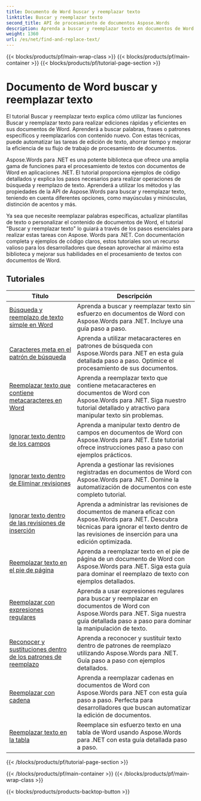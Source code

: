```yaml
---
title: Documento de Word buscar y reemplazar texto
linktitle: Buscar y reemplazar texto
second_title: API de procesamiento de documentos Aspose.Words
description: Aprenda a buscar y reemplazar texto en documentos de Word con Aspose.Words para .NET. Los tutoriales le muestran cómo realizar búsquedas de texto precisas, incluidas las opciones de búsqueda avanzada.
weight: 1360
url: /es/net/find-and-replace-text/
---
```


{{< blocks/products/pf/main-wrap-class >}}
{{< blocks/products/pf/main-container >}}
{{< blocks/products/pf/tutorial-page-section >}}

# Documento de Word buscar y reemplazar texto

El tutorial Buscar y reemplazar texto explica cómo utilizar las funciones Buscar y reemplazar texto para realizar ediciones rápidas y eficientes en sus documentos de Word. Aprenderá a buscar palabras, frases o patrones específicos y reemplazarlos con contenido nuevo. Con estas técnicas, puede automatizar las tareas de edición de texto, ahorrar tiempo y mejorar la eficiencia de su flujo de trabajo de procesamiento de documentos.

Aspose.Words para .NET es una potente biblioteca que ofrece una amplia gama de funciones para el procesamiento de textos con documentos de Word en aplicaciones .NET. El tutorial proporciona ejemplos de código detallados y explica los pasos necesarios para realizar operaciones de búsqueda y reemplazo de texto. Aprenderá a utilizar los métodos y las propiedades de la API de Aspose.Words para buscar y reemplazar texto, teniendo en cuenta diferentes opciones, como mayúsculas y minúsculas, distinción de acentos y más.

Ya sea que necesite reemplazar palabras específicas, actualizar plantillas de texto o personalizar el contenido de documentos de Word, el tutorial "Buscar y reemplazar texto" lo guiará a través de los pasos esenciales para realizar estas tareas con Aspose. Words para .NET. Con documentación completa y ejemplos de código claros, estos tutoriales son un recurso valioso para los desarrolladores que desean aprovechar al máximo esta biblioteca y mejorar sus habilidades en el procesamiento de textos con documentos de Word.

 ## Tutoriales
| Título | Descripción |
| --- | --- |
| [Búsqueda y reemplazo de texto simple en Word](./simple-find-replace/) | Aprenda a buscar y reemplazar texto sin esfuerzo en documentos de Word con Aspose.Words para .NET. Incluye una guía paso a paso. |
| [Caracteres meta en el patrón de búsqueda](./meta-characters-in-search-pattern/) | Aprenda a utilizar metacaracteres en patrones de búsqueda con Aspose.Words para .NET en esta guía detallada paso a paso. Optimice el procesamiento de sus documentos. |
| [Reemplazar texto que contiene metacaracteres en Word](./replace-text-containing-meta-characters/) | Aprenda a reemplazar texto que contiene metacaracteres en documentos de Word con Aspose.Words para .NET. Siga nuestro tutorial detallado y atractivo para manipular texto sin problemas. |
| [Ignorar texto dentro de los campos](./ignore-text-inside-fields/) | Aprenda a manipular texto dentro de campos en documentos de Word con Aspose.Words para .NET. Este tutorial ofrece instrucciones paso a paso con ejemplos prácticos. |
| [Ignorar texto dentro de Eliminar revisiones](./ignore-text-inside-delete-revisions/) | Aprenda a gestionar las revisiones registradas en documentos de Word con Aspose.Words para .NET. Domine la automatización de documentos con este completo tutorial. |
| [Ignorar texto dentro de las revisiones de inserción](./ignore-text-inside-insert-revisions/) | Aprenda a administrar las revisiones de documentos de manera eficaz con Aspose.Words para .NET. Descubra técnicas para ignorar el texto dentro de las revisiones de inserción para una edición optimizada. |
| [Reemplazar texto en el pie de página](./replace-text-in-footer/) | Aprenda a reemplazar texto en el pie de página de un documento de Word con Aspose.Words para .NET. Siga esta guía para dominar el reemplazo de texto con ejemplos detallados. |
| [Reemplazar con expresiones regulares](./replace-with-regex/) | Aprenda a usar expresiones regulares para buscar y reemplazar en documentos de Word con Aspose.Words para .NET. Siga nuestra guía detallada paso a paso para dominar la manipulación de texto. |
| [Reconocer y sustituciones dentro de los patrones de reemplazo](./recognize-and-substitutions-within-replacement-patterns/) | Aprenda a reconocer y sustituir texto dentro de patrones de reemplazo utilizando Aspose.Words para .NET. Guía paso a paso con ejemplos detallados. |
| [Reemplazar con cadena](./replace-with-string/) | Aprenda a reemplazar cadenas en documentos de Word con Aspose.Words para .NET con esta guía paso a paso. Perfecta para desarrolladores que buscan automatizar la edición de documentos. |
| [Reemplazar texto en la tabla](./replace-text-in-table/) | Reemplace sin esfuerzo texto en una tabla de Word usando Aspose.Words para .NET con esta guía detallada paso a paso. |
{{< /blocks/products/pf/tutorial-page-section >}}

{{< /blocks/products/pf/main-container >}}
{{< /blocks/products/pf/main-wrap-class >}}

{{< blocks/products/products-backtop-button >}}
